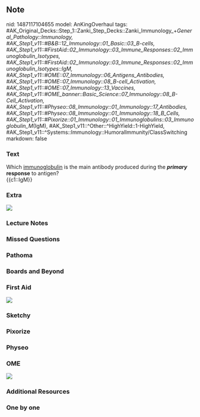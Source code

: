 ## Note
nid: 1487117104655
model: AnKingOverhaul
tags: #AK_Original_Decks::Step_1::Zanki_Step_Decks::Zanki_Immunology_+_General_Pathology::Immunology, #AK_Step1_v11::#B&B::12_Immunology::01_Basic::03_B-cells, #AK_Step1_v11::#FirstAid::02_Immunology::03_Immune_Responses::02_Immunoglobulin_Isotypes, #AK_Step1_v11::#FirstAid::02_Immunology::03_Immune_Responses::02_Immunoglobulin_Isotypes::IgM, #AK_Step1_v11::#OME::07_Immunology::06_Antigens_Antibodies, #AK_Step1_v11::#OME::07_Immunology::08_B-cell_Activation, #AK_Step1_v11::#OME::07_Immunology::13_Vaccines, #AK_Step1_v11::#OME_banner::Basic_Science::07_Immunology::08_B-Cell_Activation, #AK_Step1_v11::#Physeo::08_Immunology::01_Immunology::17_Antibodies, #AK_Step1_v11::#Physeo::08_Immunology::01_Immunology::18_B_Cells, #AK_Step1_v11::#Pixorize::01_Immunology::01_Immunoglobulins::03_Immunoglobulin_M_(IgM), #AK_Step1_v11::^Other::^HighYield::1-HighYield, #AK_Step1_v11::^Systems::Immunology::HumoralImmunity/ClassSwitching
markdown: false

### Text
<div>
  Which <u>immunoglobulin</u> is the main antibody produced during
  the <b><i>primary</i> response</b> to antigen?
</div>
<div>
  {{c1::IgM}}
</div>

### Extra
<img src="paste-38379827757360.jpg">

### Lecture Notes


### Missed Questions


### Pathoma


### Boards and Beyond


### First Aid
<img src="tmppCM0pE.png">

### Sketchy


### Pixorize


### Physeo


### OME
<div class="ome-widget">
  <a href=
  "https://onlinemeded.org/spa/immunology/b-cell-activation/acquire?ref=anki">
  <img src="_OME_AnkiFlashcards_Lesson_3.png"></a>
</div>

### Additional Resources


### One by one


